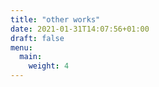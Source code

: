 ```yaml
---
title: "other works"
date: 2021-01-31T14:07:56+01:00
draft: false
menu:
  main:
    weight: 4
---
```

